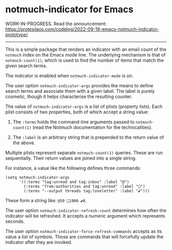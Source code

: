 # notmuch-indicator for Emacs

WORK-IN-PROGRESS.  Read the announcement:
<https://protesilaos.com/codelog/2022-09-19-emacs-notmuch-indicator-prototype/>.

* * *

This is a simple package that renders an indicator with an email count
of the `notmuch` index on the Emacs mode line.  The underlying mechanism
is that of `notmuch-count(1)`, which is used to find the number of items
that match the given search terms.

The indicator is enabled when `notmuch-indicator-mode` is on.

The user option `notmuch-indicator-args` provides the means to define
search terms and associate them with a given label.  The label is purely
cosmetic, though it helps characterise the resulting counter.

The value of `notmuch-indicator-args` is a list of plists (property
lists).  Each plist consists of two properties, both of which accept a
string value:

1. The `:terms` holds the command-line arguments passed to
   `notmuch-count(1)` (read the Notmuch documentation for the
   technicalities).

2. The `:label` is an arbitrary string that is prepended to the return
   value of the above.

Multiple plists represent separate `notmuch-count(1)` queries.  These
are run sequentially.  Their return values are joined into a single
string.

For instance, a value like the following defines three commands:

```elisp
(setq notmuch-indicator-args
      '((:terms "tag:unread and tag:inbox" :label "@")
        (:terms "from:authorities and tag:unread" :label "👺")
        (:terms "--output threads tag:loveletter" :label "💕")))
```

These form a string like: `@50 👺1000 💕0`.

The user option `notmuch-indicator-refresh-count` determines how often
the indicator will be refreshed.  It accepts a numeric argument which
represents seconds.

The user option `notmuch-indicator-force-refresh-commands` accepts as
its value a list of symbols.  Those are commands that will forcefully
update the indicator after they are invoked.
